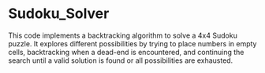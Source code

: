 # Sudoku_Solver
This code implements a backtracking algorithm to solve a 4x4 Sudoku puzzle. It explores different possibilities by trying to place numbers in empty cells, backtracking when a dead-end is encountered, and continuing the search until a valid solution is found or all possibilities are exhausted.
